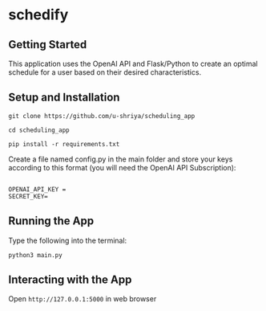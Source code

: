 # schedify

## Getting Started

This application uses the OpenAI API and Flask/Python to create an optimal schedule for a user based on their desired characteristics.

## Setup and Installation


```
git clone https://github.com/u-shriya/scheduling_app

```

```
cd scheduling_app
```

```
pip install -r requirements.txt
```

Create a file named config.py in the main folder and store your keys according to this format (you will need the OpenAI API Subscription):

```

OPENAI_API_KEY = 
SECRET_KEY= 

```

## Running the App
Type the following into the terminal: 
```
python3 main.py
```

## Interacting with the App

Open `http://127.0.0.1:5000` in web browser



